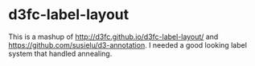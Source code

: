 # d3fc-label-layout

This is a mashup of http://d3fc.github.io/d3fc-label-layout/ and https://github.com/susielu/d3-annotation. I needed a good looking label system that handled annealing.
